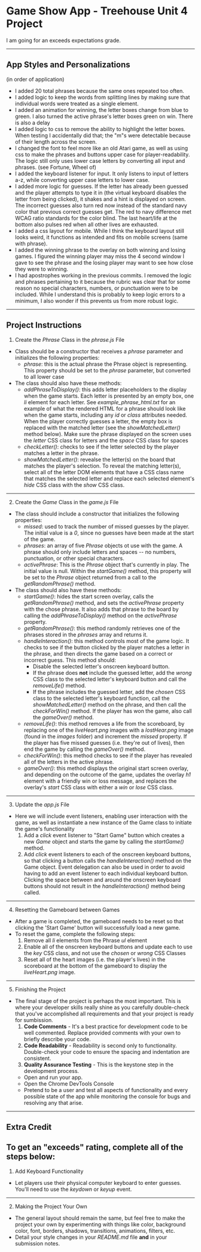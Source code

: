# Game Show App - Treehouse Unit 4 Project
I am going for an exceeds expectations grade.

---

## App Styles and Personalizations
(in order of application)
- I added 20 total phrases because the same ones repeated too often.
- I added logic to keep the words from splitting lines by making sure that individual words were treated as a single element.
- I added an animation for winning, the letter boxes change from blue to green. I also turned the active phrase's letter boxes green on win. There is also a delay 
- I added logic to css to remove the ability to highlight the letter boxes. When testing I accidentally did that; the "m"s were detectable because of their length across the screen.
- I changed the font to feel more like an old Atari game, as well as using css to make the phrases and buttons upper case for player-readability. The logic still only uses lower case letters by converting all input and phrases. (see Fortune, Wheel of)
- I added the keyboard listener for input. It only listens to input of letters a-z, while converting upper case letters to lower case. 
- I added more logic for guesses. If the letter has already been guessed and the player attempts to type it in (the virtual keyboard disables the letter from being clicked), it shakes and a hint is displayed on screen. The incorrect guesses also turn red now instead of the standard navy color that previous correct guesses get. The red to navy difference met WCAG ratio standards for the color blind. The last heart/life at the bottom also pulses red when all other lives are exhausted.
- I added a css layout for mobile. While I think the keyboard layout still looks weird, it functions as intended and fits on mobile screens (same with phrase).
- I added the winning phrase to the overlay on both winning and losing games. I figured the winning player may miss the 4 second window I gave to see the phrase and the losing player may want to see how close they were to winning.
- I had apostrophes working in the previous commits. I removed the logic and phrases pertaining to it because the rubric was clear that for some reason no special characters, numbers, or punctuation were to be included. While I understand this is probably to keep logic errors to a minimum, I also wonder if this prevents us from more robust logic.
---
## Project Instructions
1. Create the *Phrase* Class in the *phrase.js* File
  - Class should be a constructor that receives a *phrase* parameter and initializes the following properties:
    - *phrase*: this is the actual phrase the Phrase object is representing. This property should be set to the *phrase* parameter, but converted to all lower case
  - The class should also have these methods:
    - *addPhraseToDisplay()*: this adds letter placeholders to the display when the game starts. Each letter is presented by an empty box, one *li* element for each letter. See *example_phrase_html.txt* for an example of what the rendered HTML for a phrase should look like when the game starts, including any *id* or *class* attributes needed. When the player correctly guesses a letter, the empty box is replaced with the matched letter (see the *showMatchedLetter()* method below). Make sure the phrase displayed on the screen uses the *letter* CSS class for letters and the *space* CSS class for spaces
    - *checkLetter()*: checks to see if the letter selected by the player matches a letter in the phrase.
    - *showMatchedLetter()*: revealse the letter(s) on the board that matches the player's selection. To reveal the matching letter(s), select all of the letter DOM elements that have a CSS class name that matches the selected letter and replace each selected element's *hide* CSS class with the *show* CSS class.
---
2. Create the *Game* Class in the *game.js* File
  - The class should include a constructor that initializes the following properties:
    - *missed*: used to track the number of missed guesses by the player. The initial value is a *0*, since no guesses have been made at the start of the game.
    - *phrases*: an array of five *Phrase* objects ot use with the game. A phrase should only include letters and spaces -- no numbers, punctuation, or other special characters.
    - *activePhrase*: This is the *Phrase* object that's currently in play. The initial value is null. Within the *startGame()* method, this property will be set to the *Phrase* object returned from a call to the *getRandomPhrase()* method.
  - The class should also have these methods:
    - *startGame()*: hides the start screen overlay, calls the *getRandomPhrase()* method, and sets the *activePhrase* property with the chose phrase. It also adds that phrase to the board by calling the *addPhraseToDisplay()* method on the *activePhrase* property.
    - *getRandomPhrase()*: this method randomly retrieves one of the phrases stored in the *phrases* array and returns it.
    - *handleInteraction()*: this method controls most of the game logic. It checks to see if the button clicked by the player matches a letter in the phrase, and then directs the game based on a correct or incorrect guess. This method should:
      - Disable the selected letter's onscreen keyboard button.
      - If the phrase does **not** include the guessed letter, add the *wrong* CSS class to the selected letter's keyboard button and call the *removeLife()* method.
      - If the phrase includes the guessed letter, add the *chosen* CSS class to the selected letter's keyboard function, call the *showMatchedLetter()* method on the phrase, and then call the *checkForWin()* method. If the player has won the game, also call the *gameOver()* method.
    - *removeLife()*: this method removes a life from the scoreboard, by replacing one of the *liveHeart.png* images with a *lostHear.png* image (found in the *images* folder) and increment the *missed* property. If the player has five missed guesses (i.e. they're out of lives), then end the game by calling the *gameOver()* method.
    - *checkForWin()*: this method checks to see if the player has revealed all of the letters in the active phrase.
    - *gameOver()*: this method displays the original start screen overlay, and depending on the outcome of the game, updates the overlay *h1* element with a friendly win or loss message, and replaces the overlay's *start* CSS class with either a *win* or *lose* CSS class.
---
3. Update the *app.js* File
  - Here we will include event listeners, enabling user interaction with the game, as well as instantiate a new instance of the Game class to initiate the game's functionality
    1. Add a *click* event listener to "Start Game" button which creates a new *Game* object and starts the game by calling the *startGame()* method.
    2. Add *click* event listeners to each of the onscreen keyboard buttons, so that clicking a button calls the *handleInteraction()* method on the Game object. Event delegation can also be used in order to avoid having to add an event listener to each individual keyboard button. Clicking the space between and around the onscreen keyboard buttons should not result in the *handleInteraction()* method being called.
---
4. Resetting the Gameboard between Games
  - After a game is completed, the gameboard needs to be reset so that clicking the 'Start Game' button will successfully load a new game.
  - To reset the game, complete the following steps: 
    1. Remove all *li* elements from the Phrase *ul* element
    2. Enable all of the onscreen keyboard buttons and update each to use the *key* CSS class, and not use the *chosen* or *wrong* CSS Classes
    3. Reset all of the heart images (i.e. the player's lives) in the scoreboard at the bottom of the gameboard to display the *liveHeart.png* image.
---
5. Finishing the Project
  - The final stage of the project is perhaps the most important. This is where your developer skills really shine as you carefully double-check that you've accomplished all requirements and that your project is ready for sumbission.
    1. **Code Comments** - It's a best practice for development code to be well commented. Replace provided comments with your own to briefly describe your code.
    2. **Code Readability** - Readability is second only to functionality. Double-check your code to ensure the spacing and indentation are consistent.
    3. **Quality Assurance Testing** - This is the keystone step in the development process.
      - Open and run your app.
      - Open the Chrome DevTools Console
      - Pretend to be a user and test all aspects of functionality and every possible state of the app while monitoring the console for bugs and resolving any that arise.

---

## Extra Credit
To get an "exceeds" rating, complete all of the steps below:
---
1. Add Keyboard Functionality
  - Let players use their physical computer keyboard to enter guesses. You'll need to use the *keydown* or *keyup* event.
---
2. Making the Project Your Own
  - The general layout should remain the same, but feel free to make the project your own by experimenting with things like color, background color, font, borders, shadows, transitions, animations, filters, etc.
  - Detail your style changes in your *README.md* file **and** in your submission notes.